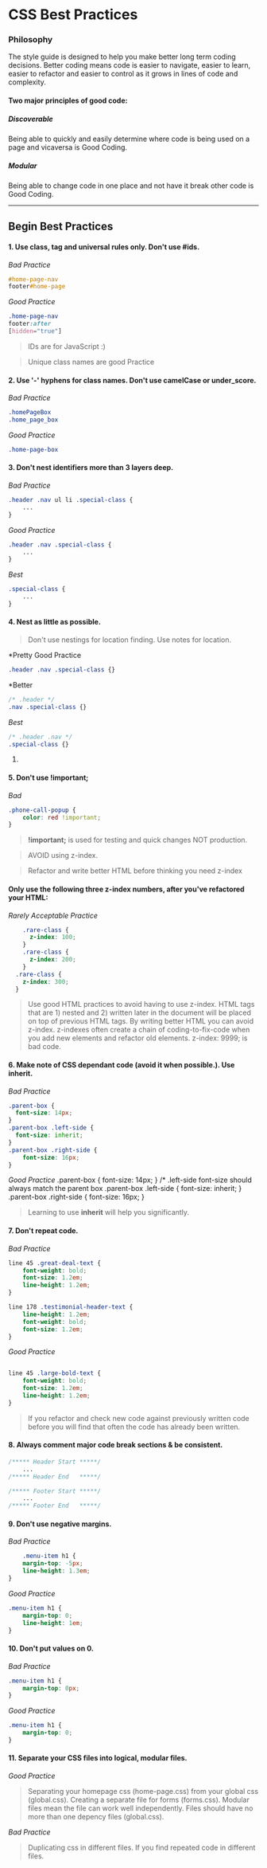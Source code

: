 CSS Best Practices
==================

###  Philosophy
  The style guide is designed to help you make better long term coding decisions. Better coding means code is easier to navigate, easier to learn, easier to refactor and easier to control as it grows in lines of code and complexity.

#### Two major principles of good code:
#####  Discoverable
  Being able to quickly and easily determine where code is being used on a page and vicaversa is Good Coding. 

#####  Modular
  Being able to change code in one place and not have it break other code is Good Coding.

* * *
Begin Best Practices
--------------------

####  1. Use class, tag and universal rules only. Don't use #ids.

*Bad Practice*
```css
#home-page-nav
footer#home-page
```

*Good Practice*
```css
.home-page-nav
footer:after
[hidden="true"]
```

> IDs are for JavaScript :)

> Unique class names are good Practice

####  2. Use '-' hyphens for class names. Don't use camelCase or under_score.

*Bad Practice*
```css
.homePageBox
.home_page_box
```

*Good Practice*
```css
.home-page-box
```

####  3. Don't nest identifiers more than 3 layers deep.

*Bad Practice*
```css
.header .nav ul li .special-class {
	...
}
```

*Good Practice*
```css 
.header .nav .special-class {
	...
}
```

*Best*
```css
.special-class {
	...
}
```

####  4. Nest as little as possible. 

> Don't use nestings for location finding. Use notes for location.

*Pretty Good Practice
```css
.header .nav .special-class {}
```

*Better
```css
/* .header */
.nav .special-class {}
```

*Best*
```css
/* .header .nav */
.special-class {}
```

1.

####  5. Don't use !important;

*Bad*
```css
.phone-call-popup {
	color: red !important;
}
```

> __!important;__ is used for testing and quick changes NOT production.

> AVOID using z-index.

> Refactor and write better HTML before thinking you need z-index

#### Only use the following three z-index numbers, after you've refactored your HTML:

*Rarely Acceptable Practice*
```css
	.rare-class {
	  z-index: 100;
	}
	.rare-class {
	  z-index: 200;
	} 
  .rare-class {
  	z-index: 300;
  }
```
> Use good HTML practices to avoid having to use z-index. HTML tags that are 1) nested and 2) written later in the document will be placed on top of previous HTML tags. By writing better HTML you can avoid z-index.
> z-indexes often create a chain of coding-to-fix-code when you add new elements and refactor old elements. z-index: 9999; is bad code. 

#### 6. Make note of CSS dependant code (avoid it when possible.). Use inherit.

*Bad Practice*
```css
.parent-box {
  font-size: 14px;
}
.parent-box .left-side {
  font-size: inherit;
}
.parent-box .right-side {
	font-size: 16px;
}
```

*Good Practice*
.parent-box {
  font-size: 14px;
}
/* .left-side font-size should always match the parent box
.parent-box .left-side {
  font-size: inherit;
}
.parent-box .right-side {
	font-size: 16px;
}

> Learning to use __inherit__ will help you significantly.

#### 7. Don't repeat code.

*Bad Practice*
```css
line 45 .great-deal-text {
	font-weight: bold;
	font-size: 1.2em;
	line-height: 1.2em;
}

line 178 .testimonial-header-text {
	line-height: 1.2em;
	font-weight: bold;
	font-size: 1.2em;
}
```

*Good Practice*
```css

line 45 .large-bold-text {
	font-weight: bold;
	font-size: 1.2em;
	line-height: 1.2em;
}
```

> If you refactor and check new code against previously written code before you will find that often the code has already been written.

#### 8. Always comment major code break sections & be consistent.

```css
/***** Header Start *****/
	...
/***** Header End   *****/

/***** Footer Start *****/
	...
/***** Footer End   *****/
```

#### 9. Don't use negative margins.

*Bad Practice*
```css 
	.menu-item h1 {
	margin-top: -5px;
	line-height: 1.3em;
}
```

*Good Practice*
```css 
.menu-item h1 {
	margin-top: 0;
	line-height: 1em;
}
```

#### 10. Don't put values on 0.

*Bad Practice*
```css 
.menu-item h1 {
	margin-top: 0px;
}
```

*Good Practice*
```css 
.menu-item h1 {
	margin-top: 0;
}
```

#### 11. Separate your CSS files into logical, modular files.

*Good Practice*
> Separating your homepage css (home-page.css) from your global css (global.css).
> Creating a separate file for forms (forms.css).
> Modular files mean the file can work well independently. Files should have no more than one depency files (global.css).

*Bad Practice*
> Duplicating css in different files. 
> If you find repeated code in different files.


